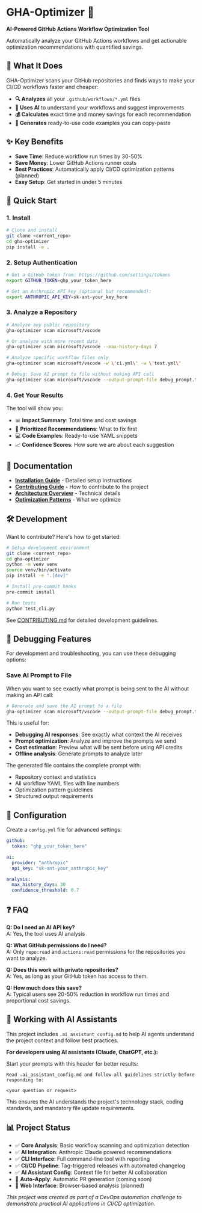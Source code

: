 # GHA-Optimizer 🚀

**AI-Powered GitHub Actions Workflow Optimization Tool**

Automatically analyze your GitHub Actions workflows and get actionable optimization recommendations with quantified savings.

## 🎯 What It Does

GHA-Optimizer scans your GitHub repositories and finds ways to make your CI/CD workflows faster and cheaper:

- **🔍 Analyzes** all your `.github/workflows/*.yml` files
- **🤖 Uses AI** to understand your workflows and suggest improvements  
- **💰 Calculates** exact time and money savings for each recommendation
- **📝 Generates** ready-to-use code examples you can copy-paste

## ✨ Key Benefits

- **Save Time**: Reduce workflow run times by 30-50%
- **Save Money**: Lower GitHub Actions runner costs
- **Best Practices**: Automatically apply CI/CD optimization patterns (planned)
- **Easy Setup**: Get started in under 5 minutes

## 🚀 Quick Start

### 1. Install
```bash
# Clone and install
git clone <current_repo>
cd gha-optimizer
pip install -e .
```

### 2. Setup Authentication
```bash
# Get a GitHub token from: https://github.com/settings/tokens
export GITHUB_TOKEN=ghp_your_token_here

# Get an Anthropic API key (optional but recommended):
export ANTHROPIC_API_KEY=sk-ant-your_key_here
```

### 3. Analyze a Repository
```bash
# Analyze any public repository
gha-optimizer scan microsoft/vscode

# Or analyze with more recent data
gha-optimizer scan microsoft/vscode --max-history-days 7

# Analyze specific workflow files only
gha-optimizer scan microsoft/vscode -w \'ci.yml\' -w \'test.yml\'

# Debug: Save AI prompt to file without making API call
gha-optimizer scan microsoft/vscode --output-prompt-file debug_prompt.txt
```

### 4. Get Your Results
The tool will show you:
- 📊 **Impact Summary**: Total time and cost savings
- 🎯 **Prioritized Recommendations**: What to fix first
- 💻 **Code Examples**: Ready-to-use YAML snippets
- 📈 **Confidence Scores**: How sure we are about each suggestion

## 📖 Documentation

- **[Installation Guide](./INSTALL.md)** - Detailed setup instructions
- **[Contributing Guide](./CONTRIBUTING.md)** - How to contribute to the project
- **[Architecture Overview](./docs/architecture.md)** - Technical details
- **[Optimization Patterns](./docs/optimization-patterns.md)** - What we optimize

## 🛠️ Development

Want to contribute? Here's how to get started:

```bash
# Setup development environment
git clone <current_repo>
cd gha-optimizer
python -m venv venv
source venv/bin/activate
pip install -e ".[dev]"

# Install pre-commit hooks
pre-commit install

# Run tests
python test_cli.py
```

See [CONTRIBUTING.md](./CONTRIBUTING.md) for detailed development guidelines.

## 🐛 Debugging Features

For development and troubleshooting, you can use these debugging options:

### Save AI Prompt to File
When you want to see exactly what prompt is being sent to the AI without making an API call:

```bash
# Generate and save the AI prompt to a file
gha-optimizer scan microsoft/vscode --output-prompt-file debug_prompt.txt
```

This is useful for:
- **Debugging AI responses**: See exactly what context the AI receives
- **Prompt optimization**: Analyze and improve the prompts we send
- **Cost estimation**: Preview what will be sent before using API credits  
- **Offline analysis**: Generate prompts to analyze later

The generated file contains the complete prompt with:
- Repository context and statistics
- All workflow YAML files with line numbers
- Optimization pattern guidelines
- Structured output requirements

## 🔧 Configuration

Create a `config.yml` file for advanced settings:

```yaml
github:
  token: "ghp_your_token_here"

ai:
  provider: "anthropic"
  api_key: "sk-ant-your_anthropic_key"

analysis:
  max_history_days: 30
  confidence_threshold: 0.7
```

## ❓ FAQ

**Q: Do I need an AI API key?**  
A: Yes, the tool uses AI analysis

**Q: What GitHub permissions do I need?**  
A: Only `repo:read` and `actions:read` permissions for the repositories you want to analyze.

**Q: Does this work with private repositories?**  
A: Yes, as long as your GitHub token has access to them.

**Q: How much does this save?**  
A: Typical users see 20-50% reduction in workflow run times and proportional cost savings.

## 🤖 Working with AI Assistants

This project includes `.ai_assistant_config.md` to help AI agents understand the project context and follow best practices.

**For developers using AI assistants (Claude, ChatGPT, etc.):**

Start your prompts with this header for better results:

```
Read .ai_assistant_config.md and follow all guidelines strictly before responding to:

<your question or request>
```

This ensures the AI understands the project's technology stack, coding standards, and mandatory file update requirements.

## 📊 Project Status

- ✅ **Core Analysis**: Basic workflow scanning and optimization detection
- ✅ **AI Integration**: Anthropic Claude powered recommendations  
- ✅ **CLI Interface**: Full command-line tool with reporting
- ✅ **CI/CD Pipeline**: Tag-triggered releases with automated changelog
- ✅ **AI Assistant Config**: Context file for better AI collaboration
- 🚧 **Auto-Apply**: Automatic PR generation (coming soon)
- 🚧 **Web Interface**: Browser-based analysis (planned)

*This project was created as part of a DevOps automation challenge to demonstrate practical AI applications in CI/CD optimization.* 